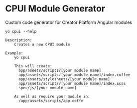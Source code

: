 CPUI Module Generator
=====================

Custom code generator for Creator Platform Angular modules

``` shell
yo cpui --help

Description:
    Creates a new CPUI module

Example:
    yo cpui

    This will create:
      app/assets/scripts/[your module name]
      app/assets/scripts/[your module name]/index.coffee
      app/assets/stylesheets/[your module name]
      app/assets/scripts/[your module name]/index.scss
      spec/js/[your module name]

    As well as require your module in:
      /app/assets/scripts/app.coffe
```
